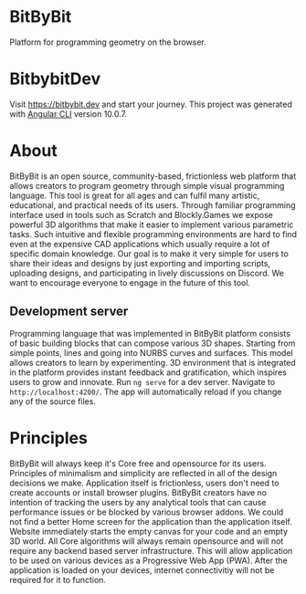 # BitByBit
Platform for programming geometry on the browser.
# BitbybitDev

Visit https://bitbybit.dev and start your journey.
This project was generated with [Angular CLI](https://github.com/angular/angular-cli) version 10.0.7.

# About
BitByBit is an open source, community-based, frictionless web platform that allows creators to program geometry through simple visual programming language. This tool is great for all ages and can fulfil many artistic, educational, and practical needs of its users. Through familiar programming interface used in tools such as Scratch and Blockly.Games we expose powerful 3D algorithms that make it easier to implement various parametric tasks. Such intuitive and flexible programming environments are hard to find even at the expensive CAD applications which usually require a lot of specific domain knowledge. Our goal is to make it very simple for users to share their ideas and designs by just exporting and importing scripts, uploading designs, and participating in lively discussions on Discord. We want to encourage everyone to engage in the future of this tool.
## Development server

Programming language that was implemented in BitByBit platform consists of basic building blocks that can compose various 3D shapes. Starting from simple points, lines and going into NURBS curves and surfaces. This model allows creators to learn by experimenting. 3D environment that is integrated in the platform provides instant feedback and gratification, which inspires users to grow and innovate.
Run `ng serve` for a dev server. Navigate to `http://localhost:4200/`. The app will automatically reload if you change any of the source files.

# Principles
BitByBit will always keep it's Core free and opensource for its users. Principles of minimalism and simplicity are reflected in all of the design decisions we make. Application itself is frictionless, users don't need to create accounts or install browser plugins. BitByBit creators have no intention of tracking the users by any analytical tools that can cause performance issues or be blocked by various browser addons. We could not find a better Home screen for the application than the application itself. Website immediately starts the empty canvas for your code and an empty 3D world. All Core algorithms will always remain opensource and will not require any backend based server  infrastructure. This will allow application to be used on various devices as a Progressive Web App (PWA). After the application is loaded on your devices, internet connectivitiy will not be required for it to function.
